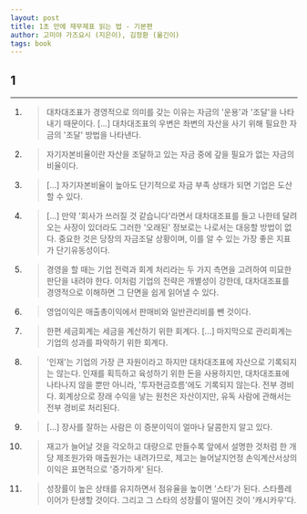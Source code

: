 ```yaml
---
layout: post
title: 1초 만에 재무제표 읽는 법 - 기본편
author: 고미야 가즈요시 (지은이), 김정환 (옮긴이)
tags: book
---
```


## 1

----

1. > 대차대조표가 경영적으로 의미를 갖는 이유는 자금의 '운용'과 '조달'을 나타내기 때문이다. [...] 대차대조표의 우변은 좌변의 자산을 사기 위해 필요한 자금의 '조달' 방법을 나타낸다.

2. > 자기자본비율이란 자산을 조달하고 있는 자금 중에 갚을 필요가 없는 자금의 비율이다.

3. > [...] 자기자본비율이 높아도 단기적으로 자금 부족 상태가 되면 기업은 도산할 수 있다.

4. > [...] 만약 '회사가 쓰러질 것 같습니다'라면서 대차대조표를 들고 나한테 달려오는 사장이 있더라도 그러한 '오래된' 정보로는 나로서는 대응할 방법이 없다. 중요한 것은 당장의 자금조달 상황이며, 이를 알 수 있는 가장 좋은 지표가 단기유동성이다.

5. > 경영을 할 때는 기업 전력과 회계 처리라는 두 가지 측면을 고려하여 미묘한 판단을 내려야 한다. 이처럼 기업의 전략은 개별성이 강한데, 대차대조표를 경영적으로 이해하면 그 단면을 쉽게 읽어낼 수 있다.

6. > 영업이익은 매출총이익에서 판매비와 일반관리비를 뺀 것이다.

7. > 한편 세금회계는 세금을 계산하기 위한 회계다. [...] 마지막으로 관리회계는 기업의 성과를 파악하기 위한 회계다.

8. > '인재'는 기업의 가장 큰 자원이라고 하지만 대차대조표에 자산으로 기록되지는 않는다. 인재를 획득하고 육성하기 위한 돈을 사용하지만, 대차대조표에 나타나지 않을 뿐만 아니라, '투자현금흐름'에도 기록되지 않는다. 전부 경비다. 회계상으로 장래 수익을 낳는 원천은 자산이지만, 유독 사람에 관해서는 전부 경비로 처리된다.

9. > [...] 장사를 잘하는 사람은 이 증분이익이 얼마나 달콤한지 알고 있다.

10. > 재고가 늘어날 것을 각오하고 대량으로 만들수록 앞에서 설명한 것처럼 한 개당 제조원가와 매출원가는 내려가므로, 제고는 늘어날지언정 손익계산서상의 이익은 표면적으로 '증가하게' 된다.

11. > 성장률이 높은 상태를 유지하면서 점유율을 높이면 '스타'가 된다. 스타플레이어가 탄생할 것이다. 그리고 그 스타의 성장률이 떨어진 것이 '캐시카우'다.